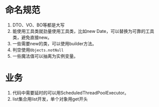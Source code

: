 # 命名规范

1. DTO、VO、BO等都是大写
2. 能使用工具类就劲量使用工具类，比如new Date，可以替换为可靠的工具类，避免直接new。
3. 一些需要new的类，可以使用builder方法。
4. 判空使用`Objects.notNull`
5. 一些魔法值可以抽离为实例变量。

# 业务

1. 代码中需要延时的可以用ScheduledThreadPoolExecutor。
2. list集合用list开发，单个对象用get开头
